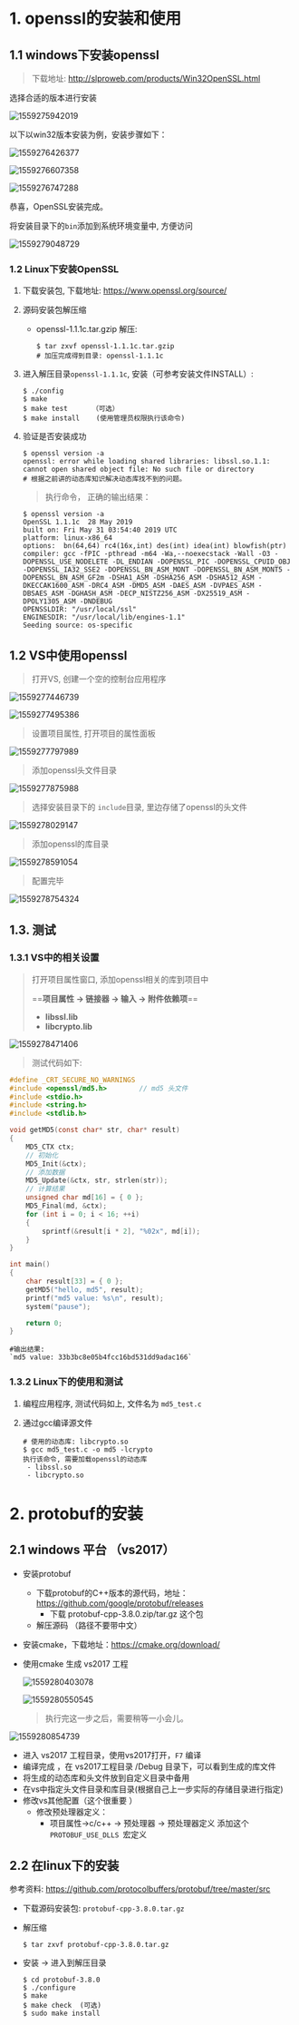 # 1. openssl的安装和使用

## 1.1 windows下安装openssl

> 下载地址: http://slproweb.com/products/Win32OpenSSL.html

选择合适的版本进行安装

![1559275942019](assets/1559275942019.png)

以下以win32版本安装为例，安装步骤如下：

![1559276426377](assets/1559276426377.png)

![1559276607358](assets/1559276607358.png)

![1559276747288](assets/1559276747288.png)

恭喜，OpenSSL安装完成。

将安装目录下的`bin`添加到系统环境变量中, 方便访问

![1559279048729](assets/1559279048729.png)

### 1.2 Linux下安装OpenSSL

1. 下载安装包, 下载地址:  <https://www.openssl.org/source/>

2. 源码安装包解压缩

   - openssl-1.1.1c.tar.gzip 解压:

     ```shell
     $ tar zxvf openssl-1.1.1c.tar.gzip
     # 加压完成得到目录: openssl-1.1.1c
     ```

3. 进入解压目录`openssl-1.1.1c`, 安装（可参考安装文件INSTALL）:

   ```shell
   $ ./config
   $ make
   $ make test 		（可选）
   $ make install	 (使用管理员权限执行该命令)
   ```

4. 验证是否安装成功

   ```shell
   $ openssl version -a
   openssl: error while loading shared libraries: libssl.so.1.1: cannot open shared object file: No such file or directory
   # 根据之前讲的动态库知识解决动态库找不到的问题。
   ```

   > 执行命令， 正确的输出结果： 

   ```shell
   $ openssl version -a
   OpenSSL 1.1.1c  28 May 2019
   built on: Fri May 31 03:54:40 2019 UTC
   platform: linux-x86_64
   options:  bn(64,64) rc4(16x,int) des(int) idea(int) blowfish(ptr) 
   compiler: gcc -fPIC -pthread -m64 -Wa,--noexecstack -Wall -O3 -DOPENSSL_USE_NODELETE -DL_ENDIAN -DOPENSSL_PIC -DOPENSSL_CPUID_OBJ -DOPENSSL_IA32_SSE2 -DOPENSSL_BN_ASM_MONT -DOPENSSL_BN_ASM_MONT5 -DOPENSSL_BN_ASM_GF2m -DSHA1_ASM -DSHA256_ASM -DSHA512_ASM -DKECCAK1600_ASM -DRC4_ASM -DMD5_ASM -DAES_ASM -DVPAES_ASM -DBSAES_ASM -DGHASH_ASM -DECP_NISTZ256_ASM -DX25519_ASM -DPOLY1305_ASM -DNDEBUG
   OPENSSLDIR: "/usr/local/ssl"
   ENGINESDIR: "/usr/local/lib/engines-1.1"
   Seeding source: os-specific
   ```

## 1.2  VS中使用openssl

> 打开VS, 创建一个空的控制台应用程序

![1559277446739](assets/1559277446739.png)

![1559277495386](assets/1559277495386.png)

> 设置项目属性, 打开项目的属性面板

![1559277797989](assets/1559277797989.png)

> 添加openssl头文件目录

![1559277875988](assets/1559277875988.png)

> 选择安装目录下的 `include`目录, 里边存储了openssl的头文件

![1559278029147](assets/1559278029147.png)

> 添加openssl的库目录

![1559278591054](assets/1559278591054.png)

> 配置完毕

![1559278754324](assets/1559278754324.png)

## 1.3. 测试

### 1.3.1 VS中的相关设置

> 打开项目属性窗口, 添加openssl相关的库到项目中
>
> ==**项目属性 -> 链接器 -> 输入 -> 附件依赖项**==
>
> - **libssl.lib**
> - **libcrypto.lib**

![1559278471406](assets/1559278471406.png)

> 测试代码如下:

```c
#define _CRT_SECURE_NO_WARNINGS
#include <openssl/md5.h>		// md5 头文件
#include <stdio.h>
#include <string.h>
#include <stdlib.h>

void getMD5(const char* str, char* result)
{
	MD5_CTX ctx;
	// 初始化
	MD5_Init(&ctx);
	// 添加数据
	MD5_Update(&ctx, str, strlen(str));
	// 计算结果
	unsigned char md[16] = { 0 };
	MD5_Final(md, &ctx);
	for (int i = 0; i < 16; ++i)
	{
		sprintf(&result[i * 2], "%02x", md[i]);
	}
}

int main()
{
	char result[33] = { 0 };
	getMD5("hello, md5", result);
	printf("md5 value: %s\n", result);
	system("pause");

	return 0;
}
```

```shell
#输出结果: 
`md5 value: 33b3bc8e05b4fcc16bd531dd9adac166`
```

### 1.3.2 Linux下的使用和测试

1. 编程应用程序,  测试代码如上, 文件名为  `md5_test.c`

2. 通过gcc编译源文件

   ```shell
   # 使用的动态库: libcrypto.so
   $ gcc md5_test.c -o md5 -lcrypto
   执行该命令, 需要加载openssl的动态库
   	- libssl.so
   	- libcrypto.so
   ```


# 2. protobuf的安装

## 2.1 windows 平台 （vs2017）

- 安装protobuf
  - 下载protobuf的C++版本的源代码，地址：https://github.com/google/protobuf/releases 
    - 下载 protobuf-cpp-3.8.0.zip/tar.gz 这个包
  - 解压源码 （路径不要带中文）

- 安装cmake，下载地址：https://cmake.org/download/

- 使用cmake 生成 vs2017 工程

  ![1559280403078](assets/1559280403078.png)

  ![1559280550545](assets/1559280550545.png)

  > 执行完这一步之后，需要稍等一小会儿。

![1559280854739](assets/1559280854739.png)

- 进入 vs2017 工程目录，使用vs2017打开，`F7` 编译
- 编译完成 ，在 vs2017工程目录 /Debug 目录下，可以看到生成的库文件
- 将生成的动态库和头文件放到自定义目录中备用
- 在vs中指定头文件目录和库目录(根据自己上一步实际的存储目录进行指定)
- 修改vs其他配置（这个很重要 ） 
  - 修改预处理器定义： 
    - 项目属性->c/c++ -> 预处理器 -> 预处理器定义 添加这个`PROTOBUF_USE_DLLS `宏定义 



## 2.2 在linux下的安装

参考资料: <https://github.com/protocolbuffers/protobuf/tree/master/src>

- 下载源码安装包: `protobuf-cpp-3.8.0.tar.gz`

- 解压缩

  ```shell
  $ tar zxvf protobuf-cpp-3.8.0.tar.gz
  ```

- 安装 -> 进入到解压目录

  ```shell
  $ cd protobuf-3.8.0
  $ ./configure
  $ make
  $ make check	(可选)
  $ sudo make install
  ```